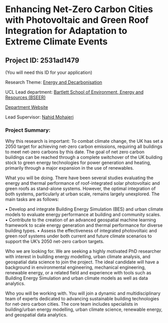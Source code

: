 # Enhancing Net-Zero Carbon Cities with Photovoltaic and Green Roof Integration for Adaptation to Extreme Climate Events

## Project ID: **2531ad1479**
(You will need this ID for your application)

Research Theme: [Energy and Decarbonisation](../themes/energy-and-decarbonisation.md)

UCL Lead department: [Bartlett School of Environment, Energy and Resources (BSEER)](../departments/bartlett-school-of-environment-energy-and-resources.md)

[Department Website](https://www.ucl.ac.uk/bartlett/bartlett-school-environment-energy-and-resources)

Lead Supervisor: [Nahid Mohajeri](https://profiles.ucl.ac.uk/25811)

### Project Summary:

Why this research is important: To combat climate change, the UK has set a 2050 target for achieving net-zero carbon emissions, requiring all buildings to meet net-zero carbons by this date. The goal of net zero carbon buildings can be reached through a complete switchover of the UK building stock to green energy technologies for power generation and heating, primarily through a major expansion in the use of renewables. 

What you will be doing. There have been several studies evaluating the energy and thermal performance of roof-integrated solar photovoltaic and green roofs as stand-alone systems. However, the optimal integration of both systems, particularly at urban scale, remains largely unexplored. The main tasks are as follows: 

•	Develop and integrate Building Energy Simulation (BES) and urban climate models to evaluate energy performance at building and community scales.
•	Contribute to the creation of an advanced geospatial machine learning framework to scale energy generation and thermal performance for diverse building types.
•	Assess the effectiveness of integrated photovoltaic and green roof systems under both current and future climate scenarios to support the UK’s 2050 net-zero carbon targets.

Who we are looking for. We are seeking a highly motivated PhD researcher with interest in building energy modelling, urban climate analysis, and geospatial data science to join the project. The ideal candidate will have a background in environmental engineering, mechanical engineering, renewable energy, or a related field and experience with tools such as Building Energy Simulation and urban climate models as well as data analytics.

Who you will be working with. 
You will join a dynamic and multidisciplinary team of experts dedicated to advancing sustainable building technologies for net-zero carbon cities. The core team includes specialists in building/urban energy modelling, urban climate science, renewable energy, and geospatial data analytics.
